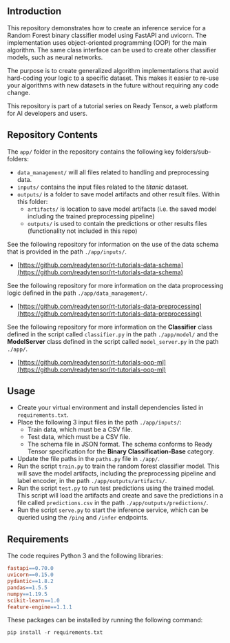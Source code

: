 ## Introduction

This repository demonstrates how to create an inference service for a Random Forest binary classifier model using FastAPI and uvicorn. The implementation uses object-oriented programming (OOP) for the main algorithm. The same class interface can be used to create other classifier models, such as neural networks.

The purpose is to create generalized algorithm implementations that avoid hard-coding your logic to a specific dataset. This makes it easier to re-use your algorithms with new datasets in the future without requiring any code change.

This repository is part of a tutorial series on Ready Tensor, a web platform for AI developers and users.

## Repository Contents

The `app/` folder in the repository contains the following key folders/sub-folders:

- `data_management/` will all files related to handling and preprocessing data.
- `inputs/` contains the input files related to the _titanic_ dataset.
- `outputs/` is a folder to save model artifacts and other result files. Within this folder:
  - `artifacts/` is location to save model artifacts (i.e. the saved model including the trained preprocessing pipeline)
  - `outputs/` is used to contain the predictions or other results files (functionality not included in this repo)

See the following repository for information on the use of the data schema that is provided in the path `./app/inputs/`.

- [https://github.com/readytensor/rt-tutorials-data-schema](https://github.com/readytensor/rt-tutorials-data-schema)

See the following repository for more information on the data proprocessing logic defined in the path `./app/data_management/`.

- [https://github.com/readytensor/rt-tutorials-data-preprocessing](https://github.com/readytensor/rt-tutorials-data-preprocessing)

See the following repository for more information on the **Classifier** class defined in the script called `classifier.py` in the path `./app/model/` and the **ModelServer** class defined in the script called `model_server.py` in the path `./app/`.

- [https://github.com/readytensor/rt-tutorials-oop-ml](https://github.com/readytensor/rt-tutorials-oop-ml)

## Usage

- Create your virtual environment and install dependencies listed in `requirements.txt`.
- Place the following 3 input files in the path `./app/inputs/`:
  - Train data, which must be a CSV file.
  - Test data, which must be a CSV file.
  - The schema file in JSON format. The schema conforms to Ready Tensor specification for the **Binary Classification-Base** category.
- Update the file paths in the `paths.py` file in `./app/`.
- Run the script `train.py` to train the random forest classifier model. This will save the model artifacts, including the preprocessing pipeline and label encoder, in the path `./app/outputs/artifacts/`.
- Run the script `test.py` to run test predictions using the trained model. This script will load the artifacts and create and save the predictions in a file called `predictions.csv` in the path `./app/outputs/predictions/`.
- Run the script `serve.py` to start the inference service, which can be queried using the `/ping` and `/infer` endpoints.

## Requirements

The code requires Python 3 and the following libraries:

```makefile
fastapi==0.70.0
uvicorn==0.15.0
pydantic==1.8.2
pandas==1.5.5
numpy==1.19.5
scikit-learn==1.0
feature-engine==1.1.1
```

These packages can be installed by running the following command:

```python
pip install -r requirements.txt
```
